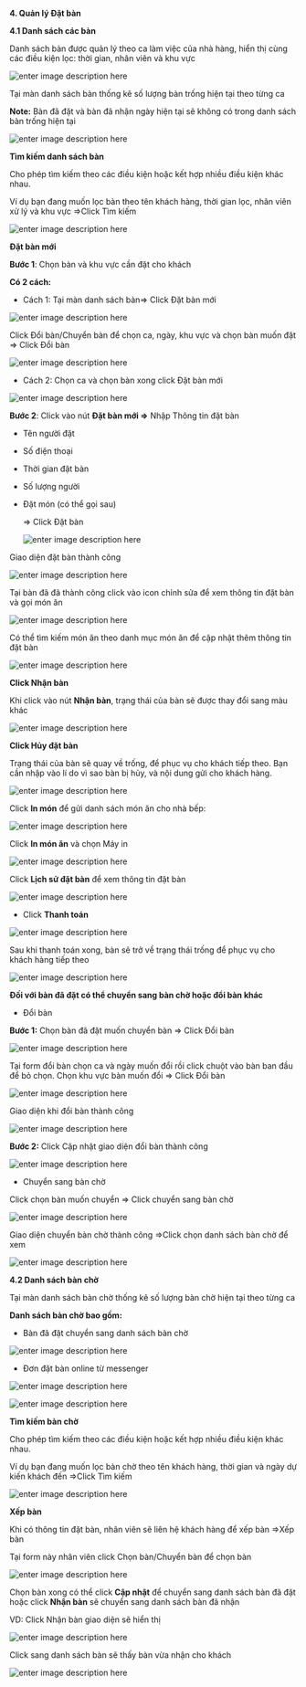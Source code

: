 


**4. Quản lý Đặt bàn**

**4.1 Danh sách các bàn**

Danh sách bàn được quản lý theo ca làm việc của nhà hàng, hiển thị 
cùng các điều kiện lọc: thời gian, nhân viên và khu vực

![enter image description here](https://static8.muarecdn.com/original/muare/images/2020/06/08/5625309_screenshot-79.png)

Tại màn danh sách bàn thống kê số lượng bàn trống hiện tại theo từng ca

**Note:** Bàn đã đặt và bàn đã nhận ngày hiện tại sẽ không có trong danh sách bàn trống hiện tại

![enter image description here](https://static8.muarecdn.com/original/muare/images/2020/06/08/5625339_screenshot-1.png)

**Tìm kiếm danh sách bàn**

Cho phép tìm kiếm theo các điều kiện hoặc kết hợp nhiều điều kiện khác nhau. 

Ví dụ bạn đang muốn lọc bàn theo tên khách hàng, thời gian lọc, nhân viên xử lý và khu vực
=>Click Tìm kiếm 


![enter image description here](https://static8.muarecdn.com/original/muare/images/2020/06/08/5625343_screenshot-2.png)


**Đặt bàn mới**

**Bước 1**: Chọn bàn và khu vực cần đặt cho khách

**Có 2 cách:**

- Cách 1: Tại màn danh sách bàn=> Click Đặt bàn mới

![enter image description here](https://static8.muarecdn.com/original/muare/images/2020/06/18/5638414_screenshot-74.png)

Click Đổi bàn/Chuyển bàn để chọn ca, ngày, khu vực và chọn bàn muốn đặt => Click Đổi bàn

![enter image description here](https://static8.muarecdn.com/original/muare/images/2020/06/18/5638422_screenshot-75.png)

- Cách 2: Chọn ca và chọn bàn xong click Đặt bàn mới


![enter image description here](https://static8.muarecdn.com/original/muare/images/2020/06/08/5625560_screenshot-6.png)

**Bước 2**: Click vào nút  **Đặt bàn mới =>**  Nhập Thông tin đặt bàn

-   Tên người đặt
    
-   Số điện thoại
    
-   Thời gian đặt bàn
    
-   Số lượng người
    
-   Đặt món (có thể gọi sau)

    => Click Đặt bàn 
    
    ![enter image description here](https://static8.muarecdn.com/original/muare/images/2020/06/08/5625565_screenshot-7.png)

Giao diện đặt bàn thành công

![enter image description here](https://static8.muarecdn.com/original/muare/images/2020/06/08/5625568_screenshot-8.png)

Tại bàn đã đã thành công click vào icon chỉnh sửa để xem thông tin đặt bàn và gọi món ăn

![enter image description here](https://static8.muarecdn.com/original/muare/images/2020/06/08/5625577_screenshot-9.png)

Có thể tìm kiếm món ăn theo danh mục món ăn để cập nhật thêm thông tin đặt bàn

![enter image description here](https://static8.muarecdn.com/original/muare/images/2020/06/08/5625585_screenshot-10.png)

**Click Nhận bàn**

Khi click vào nút  **Nhận bàn**, trạng thái của bàn sẽ được thay đổi sang màu khác

![enter image description here](https://static8.muarecdn.com/original/muare/images/2020/06/08/5625608_screenshot-11.png)


**Click Hủy đặt bàn**

Trạng thái của bàn sẽ quay về trống, để phục vụ cho khách tiếp theo. Bạn cần nhập vào lí do vì sao bàn bị hủy, và nội dung gửi cho khách hàng.

![enter image description here](https://static8.muarecdn.com/original/muare/images/2019/11/20/5386266_27.png)

Click  **In món**  để gửi danh sách món ăn cho nhà bếp:

![enter image description here](https://static8.muarecdn.com/original/muare/images/2020/06/08/5625643_screenshot-12.png)

Click  **In món ăn**  và chọn Máy in

![enter image description here](https://static8.muarecdn.com/original/muare/images/2020/06/08/5625654_screenshot-13.png)

Click **Lịch sử đặt bàn** để xem thông tin đặt bàn

![enter image description here](https://static8.muarecdn.com/original/muare/images/2020/06/08/5625666_screenshot-14.png)


-   Click  **Thanh toán**

![enter image description here](https://static8.muarecdn.com/original/muare/images/2020/06/08/5625681_screenshot-15.png)

Sau khi thanh toán xong, bàn sẽ trở về trạng thái trống để phục vụ cho khách hàng tiếp theo

![enter image description here](https://static8.muarecdn.com/original/muare/images/2020/06/08/5625682_screenshot-16.png)


**Đối với bàn đã đặt có thể chuyển  sang bàn chờ hoặc đổi bàn khác**

- Đổi bàn 

**Bước 1:** Chọn bàn đã đặt muốn chuyển bàn => Click Đổi bàn 

![enter image description here](https://static8.muarecdn.com/original/muare/images/2020/06/08/5625698_screenshot-17.png)

Tại form đổi bàn chọn ca và ngày muốn đổi rồi click chuột vào bàn ban đầu để bỏ chọn. Chọn khu vực  bàn muốn đổi => Click Đổi bàn

![enter image description here](https://static8.muarecdn.com/original/muare/images/2020/06/08/5625707_screenshot-18.png)

Giao diện khi đổi bàn thành công

![enter image description here](https://static8.muarecdn.com/original/muare/images/2020/06/08/5625716_screenshot-19.png)

**Bước 2:** Click Cập nhật giao diện đổi bàn thành công 

![enter image description here](https://static8.muarecdn.com/original/muare/images/2020/06/08/5625727_screenshot-20.png)

- Chuyển sang bàn chờ

Click chọn bàn muốn chuyển => Click chuyển sang bàn chờ

![enter image description here](https://static8.muarecdn.com/original/muare/images/2020/06/08/5625730_screenshot-21.png)

Giao diện chuyển bàn chờ thành công =>Click chọn danh sách bàn chờ để xem

![enter image description here](https://static8.muarecdn.com/original/muare/images/2020/06/08/5625744_screenshot-23.png)

**4.2 Danh sách bàn chờ**

Tại màn danh sách bàn chờ thống kê số lượng bàn chờ hiện tại theo từng ca

**Danh sách bàn chờ bao gồm:**

- Bàn đã đặt chuyển sang danh sách bàn chờ 

![enter image description here](https://static8.muarecdn.com/original/muare/images/2020/06/08/5625758_screenshot-24.png)

- Đơn đặt bàn online từ messenger

![enter image description here](https://static8.muarecdn.com/original/muare/images/2020/06/08/5625773_screenshot-25.png)

![enter image description here](https://static8.muarecdn.com/original/muare/images/2020/06/08/5625775_screenshot-26.png)

**Tìm kiếm bàn chờ**

Cho phép tìm kiếm theo các điều kiện hoặc kết hợp nhiều điều kiện khác nhau. 

Ví dụ bạn đang muốn lọc bàn chờ theo tên khách hàng, thời gian và ngày dự kiến khách đến =>Click Tìm kiếm 

![enter image description here](https://static8.muarecdn.com/original/muare/images/2020/06/08/5625802_screenshot-27.png)

**Xếp bàn**

Khi có thông tin đặt bàn, nhân viên sẽ liên hệ khách hàng để xếp bàn =>Xếp bàn

Tại form này nhân viên click Chọn bàn/Chuyển bàn để chọn bàn

![enter image description here](https://static8.muarecdn.com/original/muare/images/2020/06/08/5625805_screenshot-28.png)

Chọn bàn xong có thể click **Cập nhật** để chuyển sang danh sách bàn đã đặt hoặc click **Nhận bàn** sẽ chuyển sang danh sách bàn đã nhận

VD: Click Nhận bàn giao diện sẽ hiển thị

![enter image description here](https://static8.muarecdn.com/original/muare/images/2020/06/08/5625814_screenshot-30.png)

Click sang danh sách bàn sẽ thấy bàn vừa nhận cho khách

![enter image description here](https://static8.muarecdn.com/original/muare/images/2020/06/08/5625813_screenshot-29.png)
